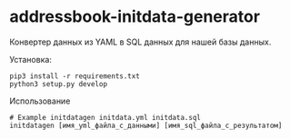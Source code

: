 # addressbook-initdata-generator

Конвертер данных из YAML в SQL данных для нашей базы данных.

Установка:

```
pip3 install -r requirements.txt
python3 setup.py develop
```

Использование

```
# Example initdatagen initdata.yml initdata.sql
initdatagen [имя_yml_файла_с_данными] [имя_sql_файла_с_результатом]
```
